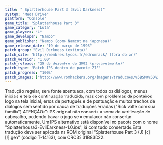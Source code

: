 ```yaml
---
title: " Splatterhouse Part 3 (Evil Darkness)"
system: "Mega Drive"
platform: "Console"
game_title: "Splatterhouse Part 3"
game_category: "Luta"
game_players: "1"
game_developer: "Namco"
game_publisher: "Namco (como Namcot na japonesa)"
game_release_date: "19 de março de 1993"
patch_group: "Evil Darkness (extinta)"
patch_site: "http://membres.lycos.fr/edromhack/ (fora do ar)"
patch_version: "1.00"
patch_release: "25 de dezembro de 2002 (provavelmente)"
patch_type: "Patch IPS dentro de pacote ZIP"
patch_progress: "100%"
patch_images: ["http://www.romhackers.org/imagens/traducoes/%5BSMD%5D%20Splatterhouse%20Part%203%20-%20Evil%20Darkness%20-%201.png","http://www.romhackers.org/imagens/traducoes/%5BSMD%5D%20Splatterhouse%20Part%203%20-%20Evil%20Darkness%20-%202.png","http://www.romhackers.org/imagens/traducoes/%5BSMD%5D%20Splatterhouse%20Part%203%20-%20Evil%20Darkness%20-%203.png"]
---
```

Tradução regular, sem fonte acentuada, com todos os diálogos, menus iniciais e tela de continuação traduzida, mas com problemas de ponteiros logo na tela inicial, erros de português e de pontuação e muitos trechos de diálogos sem sentido por causa de traduções erradas ("Rick volte com sua familia").ATENÇÃO:O IPS original não conserta a soma de verificação do cabeçalho, podendo travar o jogo se o emulador não consertar automaticamente. Um IPS alternativo está disponível no pacote com o nome "Splatterhouse3-EvilDarkness-1.0.ips", já com tudo consertado.Esta tradução deve ser aplicada na ROM original "Splatterhouse Part 3 (J) [c][!].gen" (código T-14163), com CRC32 31B83D22.